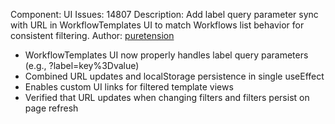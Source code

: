 Component: UI
Issues: 14807
Description: Add label query parameter sync with URL in WorkflowTemplates UI to match Workflows list behavior for consistent filtering.
Author: [puretension](https://github.com/puretension)

- WorkflowTemplates UI now properly handles label query parameters (e.g., ?label=key%3Dvalue)
- Combined URL updates and localStorage persistence in single useEffect
- Enables custom UI links for filtered template views
- Verified that URL updates when changing filters and filters persist on page refresh
